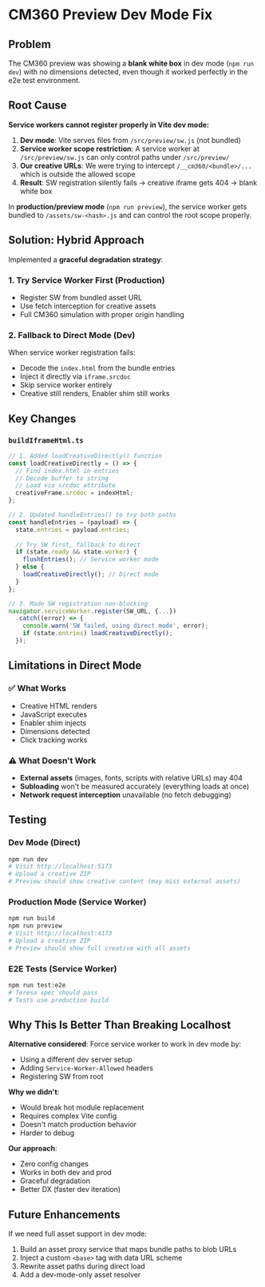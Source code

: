 # CM360 Preview Dev Mode Fix

## Problem
The CM360 preview was showing a **blank white box** in dev mode (`npm run dev`) with no dimensions detected, even though it worked perfectly in the e2e test environment.

## Root Cause
**Service workers cannot register properly in Vite dev mode:**

1. **Dev mode**: Vite serves files from `/src/preview/sw.js` (not bundled)
2. **Service worker scope restriction**: A service worker at `/src/preview/sw.js` can only control paths under `/src/preview/`
3. **Our creative URLs**: We were trying to intercept `/__cm360/<bundle>/...` which is outside the allowed scope
4. **Result**: SW registration silently fails → creative iframe gets 404 → blank white box

In **production/preview mode** (`npm run preview`), the service worker gets bundled to `/assets/sw-<hash>.js` and can control the root scope properly.

## Solution: Hybrid Approach
Implemented a **graceful degradation strategy**:

### 1. Try Service Worker First (Production)
- Register SW from bundled asset URL
- Use fetch interception for creative assets
- Full CM360 simulation with proper origin handling

### 2. Fallback to Direct Mode (Dev)
When service worker registration fails:
- Decode the `index.html` from the bundle entries
- Inject it directly via `iframe.srcdoc`
- Skip service worker entirely
- Creative still renders, Enabler shim still works

## Key Changes

### `buildIframeHtml.ts`
```typescript
// 1. Added loadCreativeDirectly() function
const loadCreativeDirectly = () => {
  // Find index.html in entries
  // Decode buffer to string
  // Load via srcdoc attribute
  creativeFrame.srcdoc = indexHtml;
};

// 2. Updated handleEntries() to try both paths
const handleEntries = (payload) => {
  state.entries = payload.entries;
  
  // Try SW first, fallback to direct
  if (state.ready && state.worker) {
    flushEntries(); // Service worker mode
  } else {
    loadCreativeDirectly(); // Direct mode
  }
};

// 3. Made SW registration non-blocking
navigator.serviceWorker.register(SW_URL, {...})
  .catch((error) => {
    console.warn('SW failed, using direct mode', error);
    if (state.entries) loadCreativeDirectly();
  });
```

## Limitations in Direct Mode

### ✅ What Works
- Creative HTML renders
- JavaScript executes
- Enabler shim injects
- Dimensions detected
- Click tracking works

### ⚠️ What Doesn't Work
- **External assets** (images, fonts, scripts with relative URLs) may 404
- **Subloading** won't be measured accurately (everything loads at once)
- **Network request interception** unavailable (no fetch debugging)

## Testing

### Dev Mode (Direct)
```bash
npm run dev
# Visit http://localhost:5173
# Upload a creative ZIP
# Preview should show creative content (may miss external assets)
```

### Production Mode (Service Worker)
```bash
npm run build
npm run preview
# Visit http://localhost:4173
# Upload a creative ZIP
# Preview should show full creative with all assets
```

### E2E Tests (Service Worker)
```bash
npm run test:e2e
# Teresa spec should pass
# Tests use production build
```

## Why This Is Better Than Breaking Localhost

**Alternative considered**: Force service worker to work in dev mode by:
- Using a different dev server setup
- Adding `Service-Worker-Allowed` headers
- Registering SW from root

**Why we didn't**: 
- Would break hot module replacement
- Requires complex Vite config
- Doesn't match production behavior
- Harder to debug

**Our approach**:
- Zero config changes
- Works in both dev and prod
- Graceful degradation
- Better DX (faster dev iteration)

## Future Enhancements

If we need full asset support in dev mode:
1. Build an asset proxy service that maps bundle paths to blob URLs
2. Inject a custom `<base>` tag with data URL scheme
3. Rewrite asset paths during direct load
4. Add a dev-mode-only asset resolver
